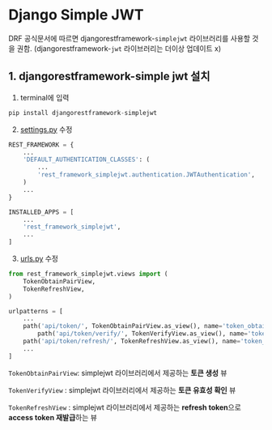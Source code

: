 # Django Simple JWT  

DRF 공식문서에 따르면 djangorestframework-`simplejwt` 라이브러리를 사용할 것을 권함. (djangorestframework-`jwt` 라이브러리는 더이상 업데이트 x)

## 1. djangorestframework-simple jwt 설치

1) terminal에 입력

```python
pip install djangorestframework-simplejwt
```

2) [settings.py](http://settings.py) 수정

```python
REST_FRAMEWORK = {
    ...
    'DEFAULT_AUTHENTICATION_CLASSES': (
        ...
        'rest_framework_simplejwt.authentication.JWTAuthentication',
    )
    ...
}
```

```python
INSTALLED_APPS = [
    ...
    'rest_framework_simplejwt',
    ...
]
```

3) [urls.py](http://urls.py) 수정

```python
from rest_framework_simplejwt.views import (
    TokenObtainPairView,
    TokenRefreshView,
)

urlpatterns = [
    ...
    path('api/token/', TokenObtainPairView.as_view(), name='token_obtain_pair'),
		path('api/token/verify/', TokenVerifyView.as_view(), name='token_verify'),
    path('api/token/refresh/', TokenRefreshView.as_view(), name='token_refresh'),
    ...
]
```

`TokenObtainPairView`: simplejwt 라이브러리에서 제공하는 **토큰 생성** 뷰

`TokenVerifyView` : simplejwt 라이브러리에서 제공하는 **토큰 유효성 확인** 뷰

`TokenRefreshView` : simplejwt 라이브러리에서 제공하는 **refresh token**으로 **access token 재발급**하는 뷰